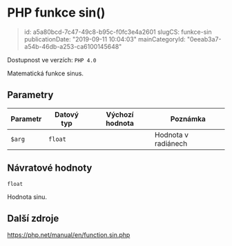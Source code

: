 PHP funkce sin()
================================

> id: a5a80bcd-7c47-49c8-b95c-f0fc3e4a2601
> slugCS: funkce-sin
> publicationDate: "2019-09-11 10:04:03"
> mainCategoryId: "0eeab3a7-a54b-46db-a253-ca6100145648"

Dostupnost ve verzích: `PHP 4.0`

Matematická funkce sinus.

Parametry
--------------

| Parametr | Datový typ | Výchozí hodnota | Poznámka |
|-----|-----|-----|-----|
| `$arg` | `float` |  | Hodnota v radiánech |


Návratové hodnoty
----------------

`float`

Hodnota sinu.

Další zdroje
------------

https://php.net/manual/en/function.sin.php

